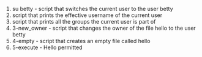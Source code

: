 1. su betty - script that switches the current user to the user betty
2. script that prints the effective username of the current user
3. script that prints all the groups the current user is part of
4. 3-new_owner - script that changes the owner of the file hello to the user betty
5. 4-empty - script that creates an empty file called hello
6. 5-execute - Hello permitted
